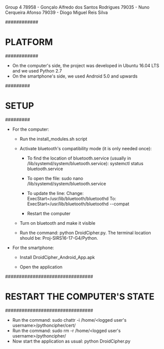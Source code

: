Group 4
78958 - Gonçalo Alfredo dos Santos Rodrigues
79035 - Nuno Cerqueira Afonso
79039 - Diogo Miguel Reis Silva

############
# PLATFORM #
############
* On the computer's side, the project was developed in Ubuntu 16.04 LTS and we used Python 2.7
* On the smartphone's side, we used Android 5.0 and upwards

#########
# SETUP #
#########
* For the computer:
  * Run the install_modules.sh script

  * Activate bluetooth's compatibility mode (it is only needed once):
    * To find the location of bluetooth.service (usually in /lib/systemd/system/bluetooth.service):
      systemctl status bluetooth.service

    * To open the file:
      sudo nano /lib/systemd/system/bluetooth.service

    * To update the line:
      Change: ExecStart=/usr/lib/bluetooth/bluetoothd
      To: ExecStart=/usr/lib/bluetooth/bluetoothd --compat

    * Restart the computer

  * Turn on bluetooth and make it visible

  * Run the command: python DroidCipher.py. The terminal location should be: Proj-SIRS16-17-G4/Python.

* For the smartphone:
  * Install DroidCipher_Android_App.apk

  * Open the application

################################
# RESTART THE COMPUTER'S STATE #
################################
* Run the command: sudo chattr -i /home/<logged user's username>/pythoncipher/cert/
* Run the command: sudo rm -r /home/<logged user's username>/pythoncipher/
* Now start the application as usual: python DroidCipher.py
